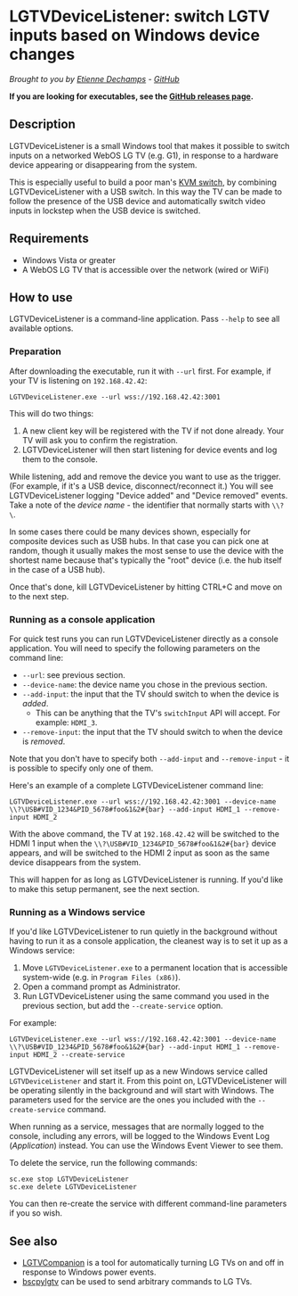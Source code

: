 # LGTVDeviceListener: switch LGTV inputs based on Windows device changes
*Brought to you by [Etienne Dechamps][] - [GitHub][]*

**If you are looking for executables, see the [GitHub releases page][].**

## Description

LGTVDeviceListener is a small Windows tool that makes it possible to switch
inputs on a networked WebOS LG TV (e.g. G1), in response to a hardware device
appearing or disappearing from the system.

This is especially useful to build a poor man's [KVM switch][], by combining
LGTVDeviceListener with a USB switch. In this way the TV can be made to follow
the presence of the USB device and automatically switch video inputs in lockstep
when the USB device is switched.

## Requirements

- Windows Vista or greater
- A WebOS LG TV that is accessible over the network (wired or WiFi)

## How to use

LGTVDeviceListener is a command-line application. Pass `--help` to see all
available options.

### Preparation

After downloading the executable, run it with `--url` first. For example, if
your TV is listening on `192.168.42.42`:

```
LGTVDeviceListener.exe --url wss://192.168.42.42:3001
```

This will do two things:

1. A new client key will be registered with the TV if not done already. Your TV
   will ask you to confirm the registration.
2. LGTVDeviceListener will then start listening for device events and log them
   to the console.

While listening, add and remove the device you want to use as the trigger. (For
example, if it's a USB device, disconnect/reconnect it.) You will see
LGTVDeviceListener logging "Device added" and "Device removed" events. Take a
note of the *device name* - the identifier that normally starts with `\\?\`.

In some cases there could be many devices shown, especially for composite
devices such as USB hubs. In that case you can pick one at random, though it
usually makes the most sense to use the device with the shortest name because
that's typically the "root" device (i.e. the hub itself in the case of a USB
hub).

Once that's done, kill LGTVDeviceListener by hitting CTRL+C and move on to the
next step.

### Running as a console application

For quick test runs you can run LGTVDeviceListener directly as a console
application. You will need to specify the following parameters on the command
line:

- `--url`: see previous section.
- `--device-name`: the device name you chose in the previous section.
- `--add-input`: the input that the TV should switch to when the device is
  *added*.
  - This can be anything that the TV's `switchInput` API will accept. For
    example: `HDMI_3`.
- `--remove-input`: the input that the TV should switch to when the device is
  *removed*.

Note that you don't have to specify both `--add-input` and `--remove-input` - it
is possible to specify only one of them.

Here's an example of a complete LGTVDeviceListener command line:

```
LGTVDeviceListener.exe --url wss://192.168.42.42:3001 --device-name \\?\USB#VID_1234&PID_5678#foo&1&2#{bar} --add-input HDMI_1 --remove-input HDMI_2
```

With the above command, the TV at `192.168.42.42` will be switched to the HDMI 1
input when the `\\?\USB#VID_1234&PID_5678#foo&1&2#{bar}` device appears, and
will be switched to the HDMI 2 input as soon as the same device disappears from
the system.

This will happen for as long as LGTVDeviceListener is running. If you'd like to
make this setup permanent, see the next section.

### Running as a Windows service

If you'd like LGTVDeviceListener to run quietly in the background without having
to run it as a console application, the cleanest way is to set it up as a
Windows service:

1. Move `LGTVDeviceListener.exe` to a permanent location that is accessible
   system-wide (e.g. in `Program Files (x86)`).
2. Open a command prompt as Administrator.
3. Run LGTVDeviceListener using the same command you used in the previous
   section, but add the `--create-service` option.

For example:

```
LGTVDeviceListener.exe --url wss://192.168.42.42:3001 --device-name \\?\USB#VID_1234&PID_5678#foo&1&2#{bar} --add-input HDMI_1 --remove-input HDMI_2 --create-service
```

LGTVDeviceListener will set itself up as a new Windows service called
`LGTVDeviceListener` and start it. From this point on, LGTVDeviceListener will
be operating silently in the background and will start with Windows. The
parameters used for the service are the ones you included with the
`--create-service` command.

When running as a service, messages that are normally logged to the console,
including any errors, will be logged to the Windows Event Log (*Application*)
instead. You can use the Windows Event Viewer to see them.

To delete the service, run the following commands:

```
sc.exe stop LGTVDeviceListener
sc.exe delete LGTVDeviceListener
```

You can then re-create the service with different command-line parameters if you
so wish.

## See also

- [LGTVCompanion][] is a tool for automatically turning LG TVs on and off in
  response to Windows power events.
- [bscpylgtv][] can be used to send arbitrary commands to LG TVs.

[bscpylgtv]: https://github.com/chros73/bscpylgtv
[Etienne Dechamps]: mailto:etienne@edechamps.fr
[GitHub]: https://github.com/dechamps/LGTVDeviceListener
[GitHub releases page]: https://github.com/dechamps/LGTVDeviceListener/releases
[KVM switch]: https://en.wikipedia.org/wiki/KVM_switch
[LGTVCompanion]: https://github.com/JPersson77/LGTVCompanion
